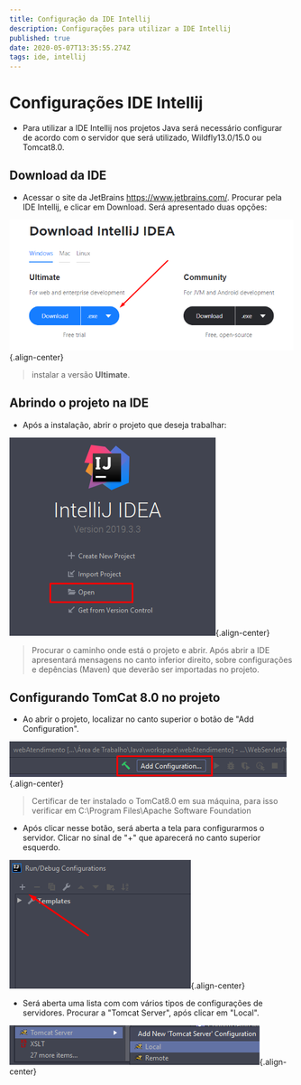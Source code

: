 ```yaml
---
title: Configuração da IDE Intellij
description: Configurações para utilizar a IDE Intellij 
published: true
date: 2020-05-07T13:35:55.274Z
tags: ide, intellij
---
```


# Configurações IDE Intellij

* Para utilizar a IDE Intellij nos projetos Java será necessário configurar de acordo com o servidor que será utilizado, Wildfly13.0/15.0 ou Tomcat8.0.

## Download da IDE

* Acessar o site da JetBrains https://www.jetbrains.com/. Procurar pela IDE Intellij, e clicar em Download. Será apresentado duas opções:


![instalacao.png](/imagens/instalacao.png){.align-center}

> instalar a versão **Ultimate**.

## Abrindo o projeto na IDE

* Após a instalação, abrir o projeto que deseja trabalhar:

![open.png](/imagens/open.png){.align-center}

> Procurar o caminho onde está o projeto e abrir. Após abrir a IDE apresentará mensagens no canto inferior direito, sobre configurações e depências (Maven) que deverão ser importadas no projeto.



## Configurando TomCat 8.0 no projeto

* Ao abrir o projeto, localizar no canto superior o botão de "Add Configuration".

![add.png](/imagens/add.png){.align-center}

> Certificar de ter instalado o TomCat8.0 em sua máquina, para isso verificar em C:\Program Files\Apache Software Foundation

* Após clicar nesse botão, será aberta a tela para configurarmos o servidor. Clicar no sinal de "+" que aparecerá no canto superior esquerdo.

![add2.png](/imagens/add2.png){.align-center}

* Será aberta uma lista com com vários tipos de configurações de servidores. Procurar a "Tomcat Server", após clicar em "Local".

![tomcat.png](/imagens/tomcat.png){.align-center}


